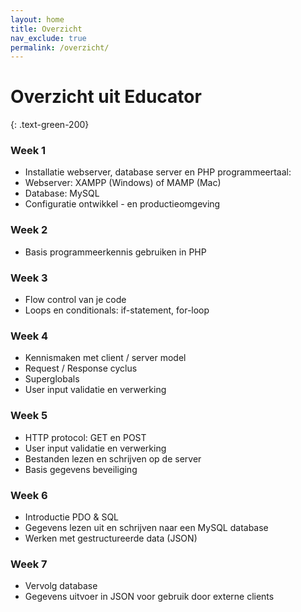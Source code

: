 ```yaml
---
layout: home
title: Overzicht
nav_exclude: true
permalink: /overzicht/
---
```


#  Overzicht uit Educator
{: .text-green-200}

### Week 1

- Installatie webserver, database server en PHP programmeertaal:
- Webserver: XAMPP (Windows) of MAMP (Mac)
- Database: MySQL
- Configuratie ontwikkel - en productieomgeving

### Week 2

- Basis programmeerkennis gebruiken in PHP

### Week 3

- Flow control van je code
- Loops en conditionals: if-statement, for-loop

### Week 4

- Kennismaken met client / server model
- Request / Response cyclus
- Superglobals
- User input validatie en verwerking

### Week 5

- HTTP protocol: GET en POST
- User input validatie en verwerking
- Bestanden lezen en schrijven op de server
- Basis gegevens beveiliging

### Week 6

- Introductie PDO & SQL
- Gegevens lezen uit en schrijven naar een MySQL database
- Werken met gestructureerde data (JSON)

### Week 7

- Vervolg database
- Gegevens uitvoer in JSON voor gebruik door externe clients
